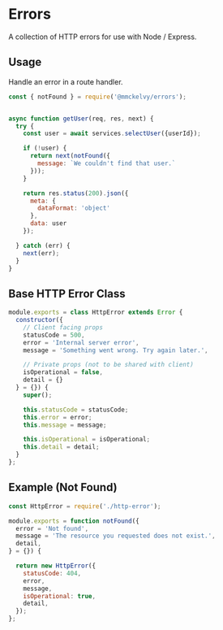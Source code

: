 # Errors
A collection of HTTP errors for use with Node / Express.

## Usage
Handle an error in a route handler.

```javascript
const { notFound } = require('@mmckelvy/errors');


async function getUser(req, res, next) {
  try {
    const user = await services.selectUser({userId});

    if (!user) {
      return next(notFound({
        message: `We couldn't find that user.`
      }));
    }

    return res.status(200).json({
      meta: {
        dataFormat: 'object'
      },
      data: user
    });

  } catch (err) {
    next(err);
  }
}

```

## Base HTTP Error Class

```javascript
module.exports = class HttpError extends Error {
  constructor({
    // Client facing props
    statusCode = 500,
    error = 'Internal server error',
    message = 'Something went wrong. Try again later.',

    // Private props (not to be shared with client)
    isOperational = false,
    detail = {}
  } = {}) {
    super();

    this.statusCode = statusCode;
    this.error = error;
    this.message = message;

    this.isOperational = isOperational;
    this.detail = detail;
  }
};
```

## Example (Not Found)

```javascript
const HttpError = require('./http-error');

module.exports = function notFound({
  error = 'Not found',
  message = 'The resource you requested does not exist.',
  detail,
} = {}) {

  return new HttpError({
    statusCode: 404,
    error,
    message,
    isOperational: true,
    detail,
  });
};
```
